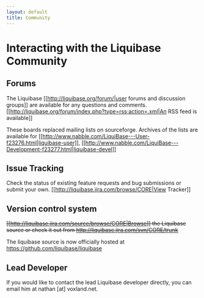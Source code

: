 ```yaml
---
layout: default
title: Community
---
```


# Interacting with the Liquibase Community #

## Forums ##

The Liquibase [[http://liquibase.org/forum/|user forums and discussion groups]] are available for any questions and comments.  [[http://liquibase.org/forum/index.php?type=rss;action=.xml|An RSS feed is available]] 

These boards replaced mailing lists on sourceforge.  Archives of the lists are available for [[http://www.nabble.com/LiquiBase---User-f23276.html|liquibase-user]],  [[http://www.nabble.com/LiquiBase---Development-f23277.html|liquibase-devel]]

## Issue Tracking ##

Check the status of existing feature requests and bug submissions or submit your own.  [[http://liquibase.jira.com/browse/CORE|View Tracker]]


## Version control system ##

<del>[[http://liquibase.jira.com/source/browse/CORE|Browse]] the Liquibase source or check it out from http://liquibase.jira.com/svn/CORE/trunk</del>

The liquibase source is now officially hosted at https://github.com/liquibase/liquibase

## Lead Developer ##

If you would like to contact the lead Liquibase developer directly, you can email him at nathan [at] voxland.net.